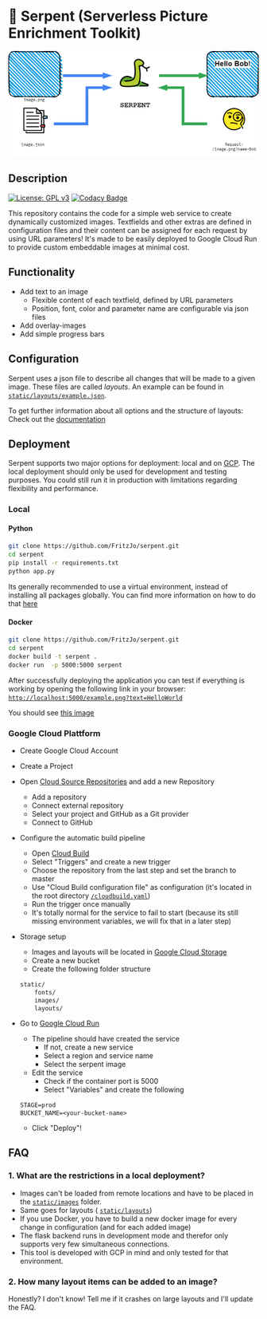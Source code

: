 # 🐍 Serpent (Serverless Picture Enrichment Toolkit)
![serpent overview](doc/images/serpent_overview.png "Basic Structure of Serpent")
## Description
[![License: GPL v3](https://img.shields.io/badge/License-GPLv3-blue.svg)](https://www.gnu.org/licenses/gpl-3.0)
[![Codacy Badge](https://app.codacy.com/project/badge/Grade/661e7a4b392d4bc78d1959779a4bfb15)](https://www.codacy.com/manual/fritzjo-git/serpent?utm_source=github.com&amp;utm_medium=referral&amp;utm_content=FritzJo/serpent&amp;utm_campaign=Badge_Grade)

This repository contains the code for a simple web service to create dynamically customized images. Textfields and other extras are defined in configuration files and their content can be assigned for each request by using URL parameters!
It's made to be easily deployed to Google Cloud Run to provide custom embeddable images at minimal cost.

## Functionality
* Add text to an image
  * Flexible content of each textfield, defined by URL parameters
  * Position, font, color and parameter name are configurable via json files
* Add overlay-images
* Add simple progress bars

## Configuration
Serpent uses a json file to describe all changes that will be made to a given image. These files are called *layouts*. An example can be found in [```static/layouts/example.json```](static/layouts/example.json).

To get further information about all options and the structure of layouts: Check out the [documentation](doc/Configuration.md)

## Deployment
Serpent supports two major options for deployment: local and on [GCP](https://cloud.google.com). The local deployment should only be used for development and testing purposes. You could still run it in production with limitations regarding flexibility and performance.
### Local
#### Python
``` bash
git clone https://github.com/FritzJo/serpent.git
cd serpent
pip install -r requirements.txt
python app.py
```
Its generally recommended to use a virtual environment, instead of installing all packages globally. You can find more information on how to do that [here](https://docs.python.org/3/tutorial/venv.html)
#### Docker
``` bash
git clone https://github.com/FritzJo/serpent.git
cd serpent
docker build -t serpent .
docker run  -p 5000:5000 serpent
```

After successfully deploying the application you can test if everything is working by opening the following link in your browser:
[```http://localhost:5000/example.png?text=HelloWorld```](http://localhost:5000/example.png?text=HelloWorld)

You should see [this image](doc/result.png)

### Google Cloud Plattform
* Create Google Cloud Account
* Create a Project
* Open [Cloud Source Repositories](https://source.cloud.google.com/) and add a new Repository
    * Add a repository
    * Connect external repository
    * Select your project and GitHub as a Git provider
    * Connect to GitHub
* Configure the automatic build pipeline
    * Open [Cloud Build](https://console.cloud.google.com/cloud-build/dashboard)
    * Select "Triggers" and create a new trigger
    * Choose the repository from the last step and set the branch to master
    * Use "Cloud Build configuration file" as configuration (it's located in the root directory [```/cloudbuild.yaml```](/cloudbuild.yaml))
    * Run the trigger once manually
    * It's totally normal for the service to fail to start (because its still missing environment variables, we will fix that in a later step)
* Storage setup
    * Images and layouts will be located in [Google Cloud Storage](https://console.cloud.google.com/storage/browser)
    * Create a new bucket
    * Create the following folder structure
    
    ```
    static/
        fonts/
        images/
        layouts/
    ```
* Go to [Google Cloud Run](https://console.cloud.google.com/run)
    * The pipeline should have created the service
        * If not, create a new service
        * Select a region and service name
        * Select the serpent image 
    * Edit the service
        * Check if the container port is 5000
        * Select "Variables" and create the following
    ```
    STAGE=prod
    BUCKET_NAME=<your-bucket-name>
    ```
    * Click "Deploy"!
## FAQ
### 1. What are the restrictions in a local deployment?
* Images can't be loaded from remote locations and have to be placed in the [```static/images```](static/images) folder.
* Same goes for layouts ( [```static/layouts```](static/images))
* If you use Docker, you have to build a new docker image for every change in configuration (and for each added image)
* The flask backend runs in development mode and therefor only supports very few simultaneous connections.
* This tool is developed with GCP in mind and only tested for that environment.

### 2. How many layout items can be added to an image?
Honestly? I don't know! Tell me if it crashes on large layouts and I'll update the FAQ.